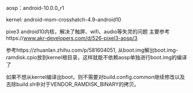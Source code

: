 aosp：android-10.0.0_r1

kernel: android-msm-crosshatch-4.9-android10

pixe3 android10内核，解决了触屏、wifi、audio等失灵的问题
主要参考https://www.akr-developers.com/d/526-pixel3-aosp/3

参考https://zhuanlan.zhihu.com/p/581604051, 从boot.img解出boot.img-ramdisk.cpio放到kernel根目录，这样就能不依赖aosp单独进行boot.img的编译了

如果不想从kernel编译出boot，则不需要对build.config.common继续修改以及去除build.sh中对于VENDOR_RAMDISK_BINARY的拷贝。
